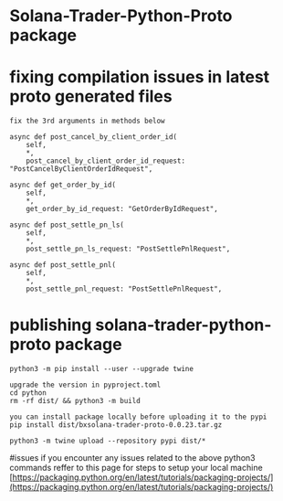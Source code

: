 # Solana-Trader-Python-Proto package

# fixing compilation issues in latest proto generated files

    fix the 3rd arguments in methods below
    
    async def post_cancel_by_client_order_id(
        self,
        *,
        post_cancel_by_client_order_id_request: "PostCancelByClientOrderIdRequest",

    async def get_order_by_id(
        self,
        *,
        get_order_by_id_request: "GetOrderByIdRequest",

    async def post_settle_pn_ls(
        self,
        *,
        post_settle_pn_ls_request: "PostSettlePnlRequest",

    async def post_settle_pnl(
        self,
        *,
        post_settle_pnl_request: "PostSettlePnlRequest",

# publishing solana-trader-python-proto package
    python3 -m pip install --user --upgrade twine

    upgrade the version in pyproject.toml
    cd python
    rm -rf dist/ && python3 -m build

    you can install package locally before uploading it to the pypi
    pip install dist/bxsolana-trader-proto-0.0.23.tar.gz

    python3 -m twine upload --repository pypi dist/*


#issues
    if you encounter any issues related to the above python3 commands reffer to this page for steps to setup your local machine 
    [https://packaging.python.org/en/latest/tutorials/packaging-projects/](https://packaging.python.org/en/latest/tutorials/packaging-projects/)